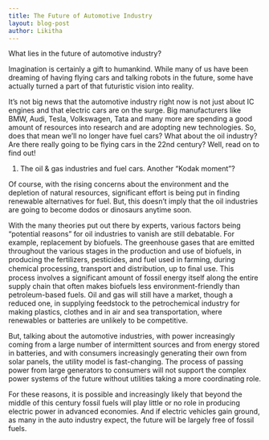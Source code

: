 ```yaml
---
title: The Future of Automotive Industry
layout: blog-post
author: Likitha
---
```


What lies in the future of automotive industry?

Imagination is certainly a gift to humankind. While many of us have been dreaming of having flying cars and talking robots in the future, some have actually turned a part of that futuristic vision into reality.

It’s not big news that the automotive industry right now is not just about IC engines and that electric cars are on the surge. Big manufacturers like BMW, Audi, Tesla, Volkswagen, Tata and many more are spending a good amount of resources into research and are adopting new technologies. So, does that mean we’ll no longer have fuel cars? What about the oil industry? Are there really going to be flying cars in the 22nd century? Well, read on to find out!

1. The oil & gas industries and fuel cars. Another “Kodak moment”?

Of course, with the rising concerns about the environment and the depletion of natural resources, significant effort is being put in finding renewable alternatives for fuel. But, this doesn’t imply that the oil industries are going to become dodos or dinosaurs anytime soon.

With the many theories put out there by experts, various factors being “potential reasons” for oil industries to vanish are still debatable. For example, replacement by biofuels. The greenhouse gases that are emitted throughout the various stages in the production and use of biofuels, in producing the fertilizers, pesticides, and fuel used in farming, during chemical processing, transport and distribution, up to ﬁnal use. This process involves a significant amount of fossil energy itself along the entire supply chain that often makes biofuels less environment-friendly than petroleum-based fuels.
Oil and gas will still have a market, though a reduced one, in supplying feedstock to the petrochemical industry for making plastics, clothes and in air and sea transportation, where renewables or batteries are unlikely to be competitive.

But, talking about the automotive industries, with power increasingly coming from a large number of intermittent sources and from energy stored in batteries, and with consumers increasingly generating their own from solar panels, the utility model is fast-changing. The process of passing power from large generators to consumers will not support the complex power systems of the future without utilities taking a more coordinating role.

For these reasons, it is possible and increasingly likely that beyond the middle of this century fossil fuels will play little or no role in producing electric power in advanced economies. And if electric vehicles gain ground, as many in the auto industry expect, the future will be largely free of fossil fuels.


